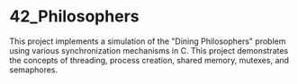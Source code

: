 # 42_Philosophers
This project implements a simulation of the "Dining Philosophers" problem using various synchronization mechanisms in C. This project demonstrates the concepts of threading, process creation, shared memory, mutexes, and semaphores.
